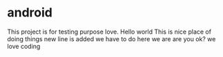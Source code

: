 # android
This project is for testing purpose love. Hello world
This is nice place of doing things
new line is added
we have to do
here we are
are you ok?
we love coding
